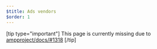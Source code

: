 ```yaml
---
$title: Ads vendors
$order: 1
---
```

[tip type="important"]
This page is currently missing due to [ampproject/docs/#1318](https://github.com/ampproject/docs/issues/1318)
[/tip]
